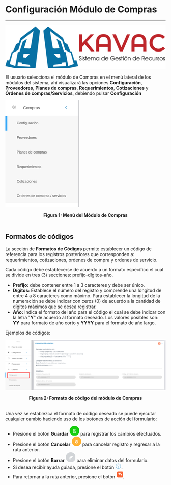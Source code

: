 # Configuración Módulo de Compras
*******************************

![Screenshot](../img/logokavac.png#imagen)

El usuario selecciona el módulo de Compras en el menú lateral de los módulos del sistema, ahí visualizará las opciones **Configuración**, **Proveedores**,  **Planes de compras**, **Requerimientos**, **Cotizaciones** y **Órdenes de compras/Servicios**, debiendo pulsar **Configuración** 

![Screenshot](../img/configurar_compras.png)<div style="text-align: center;font-weight: bold">Figura 1: Menú del Módulo de Compras</div>
<br>

## Formatos de códigos

La sección de **Formatos de Códigos** permite establecer un código de referencia para los registros posteriores que corresponden a: requerimientos, cotizaciones, ordenes de compra y ordenes de servicio.

Cada código debe establecerse de acuerdo a un formato específico el cual se divide en tres (3) secciones: prefijo-dígitos-año.

- **Prefijo:** debe contener entre 1 a 3 caracteres y debe ser único.
- **Dígitos:** Establece el número del registro y comprende una longitud de entre 4 a 8 caracteres como máximo. Para establecer la longitud de la numeración se debe indicar con ceros (0) de acuerdo a la cantidad de dígitos máximos que se desea registrar.
- **Año:** Indica el formato del año para el código el cual se debe indicar con la letra "**Y**" de acuerdo al formato deseado. Los valores posibles son: **YY** para formato de año corto y **YYYY** para el formato de año largo.

Ejemplos de códigos:

![Screenshot](../img/formato_codigo.png)<div style="text-align: center;font-weight: bold">Figura 2: Formato de código del módulo de Compras</div>
<br>

Una vez se establezca el formato de código deseado se puede ejecutar cualquier cambio haciendo uso de los botones de acción del formulario: 

-   Presione el botón **Guardar**  ![Screenshot](../img/save_1.png) para registrar los cambios efectuados.
-   Presione el botón **Cancelar**  ![Screenshot](../img/cancel.png) para cancelar registro y regresar a la ruta anterior.
-   Presione el botón **Borrar** ![Screenshot](../img/clean.png) para eliminar datos del formulario.
-   Si desea recibir ayuda guiada, presione el botón ![Screenshot](../img/help.png).
-   Para retornar a la ruta anterior, presione el botón ![Screenshot](../img/back.png).
